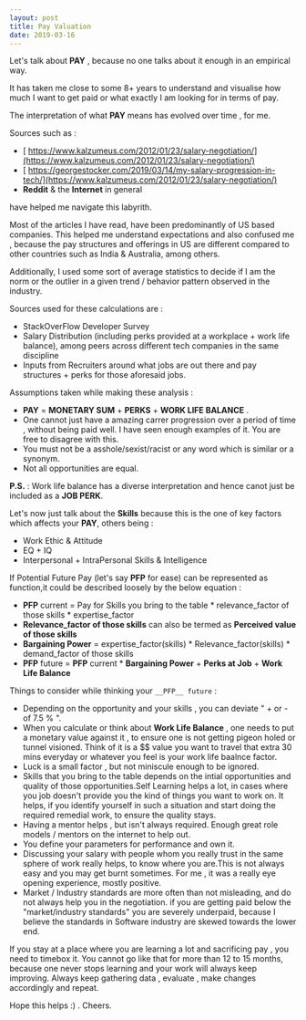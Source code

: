 ```yaml
---
layout: post
title: Pay Valuation
date: 2019-03-16
---
```


Let's talk about __PAY__ , because no one talks about it enough in an empirical way.

It has taken me close to some 8+ years to understand and visualise how much I want to get paid or what exactly I am looking for in terms of pay. 

The interpretation of what __PAY__ means has evolved over time , for me.

Sources such as : 
- [ https://www.kalzumeus.com/2012/01/23/salary-negotiation/](https://www.kalzumeus.com/2012/01/23/salary-negotiation/)
- [ https://georgestocker.com/2019/03/14/my-salary-progression-in-tech/](https://www.kalzumeus.com/2012/01/23/salary-negotiation/)
- __Reddit__ & the __Internet__ in general

have helped me navigate this labyrith.

Most of the articles I have read, have been predominantly of US based companies. This helped me understand expectations and also confused me , because the pay structures and offerings in US are different compared to other countries such as India & Australia, among others.

Additionally, I used some sort of average statistics to decide if I am the norm or the outlier in a given trend / behavior pattern observed in the industry.

Sources used for these calculations are :
- StackOverFlow Developer Survey
- Salary Distribution (including perks provided at a workplace + work life balance), among peers across different tech companies in the same discipline
- Inputs from Recruiters around what jobs are out there and pay structures + perks for those aforesaid jobs.

Assumptions taken while making these analysis :
- __PAY__ = __MONETARY SUM__ + __PERKS__ + __WORK LIFE BALANCE__ .
- One cannot just have a amazing carrer progression over a period of time , without being paid well. I have seen enough examples of it. You are free to disagree with this.
- You must not be a asshole/sexist/racist or any word which is similar or a synonym.
- Not all opportunities are equal.

__P.S.__ : Work life balance has a diverse interpretation and hence canot just be included as a __JOB PERK__.

Let's now just talk about the __Skills__ because this is the one of key factors which affects your __PAY__, others being :
- Work Ethic & Attitude
- EQ + IQ
- Interpersonal + IntraPersonal Skills & Intelligence

If Potential Future Pay (let's say __PFP__ for ease) can be represented as function,it could be described loosely by the below equation :

- __PFP__ current = Pay for Skills you bring to the table * relevance_factor of those skills * expertise_factor
- __Relevance_factor of those skills__ can also be termed as __Perceived value of those skills__
- __Bargaining Power__ = expertise_factor(skills) * Relevance_factor(skills) * demand_factor of those skills
- __PFP__ future = __PFP__ current * __Bargaining Power__ + __Perks at Job__ + __Work Life Balance__

Things to consider while thinking your ```__PFP__ future``` :

- Depending on the opportunity and your skills , you can deviate " + or - of  7.5 % ".
- When you calculate or think about __Work Life Balance__ , one needs to put a monetary value against it , to ensure one is not getting pigeon holed or tunnel visioned. Think of it is a $$ value you want to travel that extra 30 mins everyday or whatever you feel is your work life baalnce factor. 
- Luck is a small factor , but not miniscule enough to be ignored.
- Skills that you bring to the table depends on the intial opportunities and quality of those opportunities.Self Learning helps a lot, in cases where you job doesn't provide you the kind of things you want to work on. It helps, if you identify yourself in such a situation and start doing the required remedial work, to ensure the quality stays.
- Having a mentor helps , but isn't always required. Enough great role models / mentors on the internet to help out.
- You define your parameters for performance and own it.
- Discussing your salary with people whom you really trust in the same sphere of work really helps, to know where you are.This is not always easy and you may get burnt sometimes. For me , it was a really eye opening experience, mostly positive.
- Market / Industry standards are more often than not misleading, and do not always help you in the negotiation. if you are getting paid below the "market/industry standards" you are severely underpaid, because I believe the standards in Software industry are skewed towards the lower end.

If you stay at a place where you are learning a lot and sacrificing pay , you need to timebox it. You cannot go like that for more than 12 to 15 months, because one never stops learning and your work will always keep improving. Always keep gathering data , evaluate , make changes accordingly and repeat.

Hope this helps :) . Cheers.